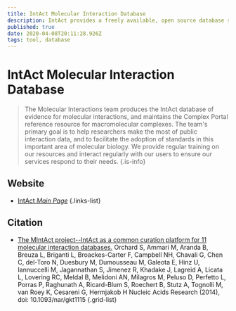 ```yaml
---
title: IntAct Molecular Interaction Database
description: IntAct provides a freely available, open source database system and analysis tools for molecular interaction data.
published: true
date: 2020-04-08T20:11:28.926Z
tags: tool, database
---
```


# IntAct Molecular Interaction Database

> The Molecular Interactions team produces the IntAct database of evidence for molecular interactions, and maintains the Complex Portal reference resource for macromolecular complexes. The team's primary goal is to help researchers make the most of public interaction data, and to facilitate the adoption of standards in this important area of molecular biology. We provide regular training on our resources and interact regularly with our users to ensure our services respond to their needs.
{.is-info}

## Website

- [IntAct *Main Page*](https://www.ebi.ac.uk/intact/)
{.links-list}

## Citation

- [The MIntAct project--IntAct as a common curation platform for 11 molecular interaction databases.](http://europepmc.org/article/PMC/3965093) Orchard S, Ammari M, Aranda B, Breuza L, Briganti L, Broackes-Carter F, Campbell NH, Chavali G, Chen C, del-Toro N, Duesbury M, Dumousseau M, Galeota E, Hinz U, Iannuccelli M, Jagannathan S, Jimenez R, Khadake J, Lagreid A, Licata L, Lovering RC, Meldal B, Melidoni AN, Milagros M, Peluso D, Perfetto L, Porras P, Raghunath A, Ricard-Blum S, Roechert B, Stutz A, Tognolli M, van Roey K, Cesareni G, Hermjakob H Nucleic Acids Research (2014), doi: 10.1093/nar/gkt1115
{.grid-list}